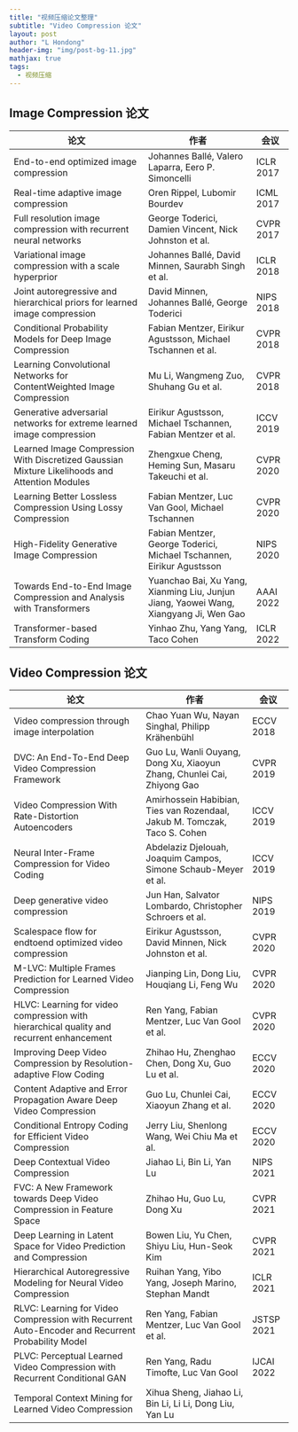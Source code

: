 ```yaml
---
title: "视频压缩论文整理"
subtitle: "Video Compression 论文"
layout: post
author: "L Hondong"
header-img: "img/post-bg-11.jpg"
mathjax: true
tags:
  - 视频压缩
---
```


## Image Compression 论文

|论文|作者|会议|
|----|----|----|
| End-to-end optimized image compression|Johannes Ballé, Valero Laparra, Eero P. Simoncelli| ICLR 2017 |
| Real-time adaptive image compression|Oren Rippel, Lubomir Bourdev| ICML 2017 |
| Full resolution image compression with recurrent neural networks|George Toderici, Damien Vincent, Nick Johnston et al.| CVPR 2017 |
|Variational image compression with a scale hyperprior|Johannes Ballé, David Minnen, Saurabh Singh et al.| ICLR 2018 |
|Joint autoregressive and hierarchical priors for learned image compression|David Minnen, Johannes Ballé, George Toderici| NIPS 2018 |
|Conditional Probability Models for Deep Image Compression|Fabian Mentzer, Eirikur Agustsson, Michael Tschannen et al.| CVPR 2018 |
|Learning Convolutional Networks for ContentWeighted Image Compression|Mu Li, Wangmeng Zuo, Shuhang Gu et al.| CVPR 2018 |
|Generative adversarial networks for extreme learned image compression|Eirikur Agustsson, Michael Tschannen, Fabian Mentzer et al.|ICCV 2019|
|Learned Image Compression With Discretized Gaussian Mixture Likelihoods and Attention Modules|Zhengxue Cheng, Heming Sun, Masaru Takeuchi et al.| CVPR 2020 |
|Learning Better Lossless Compression Using Lossy Compression|Fabian Mentzer, Luc Van Gool, Michael Tschannen|CVPR 2020|
|High-Fidelity Generative Image Compression|Fabian Mentzer, George Toderici, Michael Tschannen, Eirikur Agustsson |NIPS 2020|
|Towards End-to-End Image Compression and Analysis with Transformers|Yuanchao Bai, Xu Yang, Xianming Liu, Junjun Jiang, Yaowei Wang, Xiangyang Ji, Wen Gao|AAAI 2022|
|Transformer-based Transform Coding| Yinhao Zhu, Yang Yang, Taco Cohen |ICLR 2022|

## Video Compression 论文

|论文|作者|会议|
|----|----|----|
|Video compression through image interpolation|Chao Yuan Wu, Nayan Singhal, Philipp Krähenbühl| ECCV 2018 |
|DVC: An End-To-End Deep Video Compression Framework|Guo Lu, Wanli Ouyang, Dong Xu, Xiaoyun Zhang, Chunlei Cai, Zhiyong Gao|CVPR 2019|
|Video Compression With Rate-Distortion Autoencoders|Amirhossein Habibian, Ties van Rozendaal, Jakub M. Tomczak, Taco S. Cohen|ICCV 2019|
|Neural Inter-Frame Compression for Video Coding|Abdelaziz Djelouah, Joaquim Campos, Simone Schaub-Meyer et al.|ICCV 2019|
|Deep generative video compression|Jun Han, Salvator Lombardo, Christopher Schroers et al.| NIPS 2019|
|Scalespace flow for endtoend optimized video compression|Eirikur Agustsson, David Minnen, Nick Johnston et al.| CVPR 2020 |
|M-LVC: Multiple Frames Prediction for Learned Video Compression|Jianping Lin, Dong Liu, Houqiang Li, Feng Wu| CVPR 2020 |
|HLVC: Learning for video compression with hierarchical quality and recurrent enhancement|Ren Yang, Fabian Mentzer, Luc Van Gool et al.| CVPR 2020 |
|Improving Deep Video Compression by Resolution-adaptive Flow Coding|Zhihao Hu, Zhenghao Chen, Dong Xu, Guo Lu et al.|ECCV 2020|
|Content Adaptive and Error Propagation Aware Deep Video Compression|Guo Lu, Chunlei Cai, Xiaoyun Zhang et al.|ECCV 2020|
|Conditional Entropy Coding for Efficient Video Compression|Jerry Liu, Shenlong Wang, Wei Chiu Ma et al.|ECCV 2020|
|Deep Contextual Video Compression|Jiahao Li, Bin Li, Yan Lu|NIPS 2021|
|FVC: A New Framework towards Deep Video Compression in Feature Space|Zhihao Hu, Guo Lu, Dong Xu|CVPR 2021|
|Deep Learning in Latent Space for Video Prediction and Compression|Bowen Liu, Yu Chen, Shiyu Liu, Hun-Seok Kim|CVPR 2021|
|Hierarchical Autoregressive Modeling for Neural Video Compression|Ruihan Yang, Yibo Yang, Joseph Marino, Stephan Mandt|ICLR 2021|
|RLVC: Learning for Video Compression with Recurrent Auto-Encoder and Recurrent Probability Model|Ren Yang, Fabian Mentzer, Luc Van Gool et al.| JSTSP 2021|
|PLVC: Perceptual Learned Video Compression with Recurrent Conditional GAN|Ren Yang, Radu Timofte, Luc Van Gool|IJCAI 2022|
|Temporal Context Mining for Learned Video Compression|Xihua Sheng, Jiahao Li, Bin Li, Li Li, Dong Liu, Yan Lu|